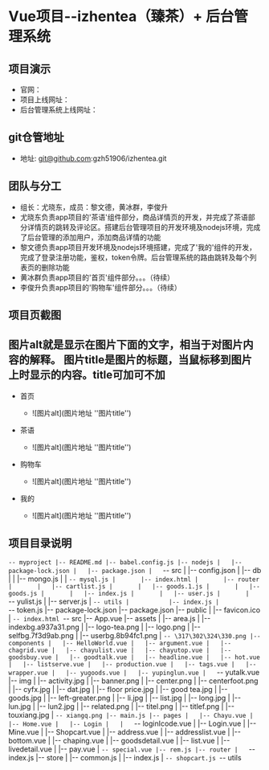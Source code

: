 # Vue项目--izhentea（臻茶）+ 后台管理系统

## 项目演示
 *   官网：
 *   项目上线网址：
 *   后台管理系统上线网址：  

## git仓管地址
 *   地址: git@github.com:gzh51906/izhentea.git

## 团队与分工
 * 组长：尤晓东，成员：黎文德，黄冰群，李俊升
 * 尤晓东负责app项目的'茶语'组件部分，商品详情页的开发，并完成了茶语部分详情页的跳转及评论区。搭建后台管理项目的开发环境及nodejs环境，完成了后台管理的添加用户，添加商品详情的功能
 * 黎文德负责app项目开发环境及nodejs环境搭建，完成了'我的'组件的开发，完成了登录注册功能，鉴权，token令牌。后台管理系统的路由跳转及每个列表页的删除功能
 * 黄冰群负责app项目的'首页'组件部分。。。（待续）
 * 李俊升负责app项目的'购物车'组件部分。。。（待续）

 ## 项目页截图


 图片alt就是显示在图片下面的文字，相当于对图片内容的解释。
图片title是图片的标题，当鼠标移到图片上时显示的内容。title可加可不加
-------
 * 首页
   + ![图片alt](图片地址 ''图片title'')

* 茶语
   + ![图片alt](图片地址 ''图片title'') 

* 购物车
   + ![图片alt](图片地址 ''图片title'') 

* 我的
   + ![图片alt](图片地址 ''图片title'') 


## 项目目录说明

`-- myproject
    |-- README.md
    |-- babel.config.js
    |-- nodejs
    |   |-- package-lock.json
    |   |-- package.json
    |   `-- src
    |       |-- config.json
    |       |-- db
    |       |   |-- mongo.js
    |       |   `-- mysql.js
    |       |-- index.html
    |       |-- router
    |       |   |-- cartlist.js
    |       |   |-- goods.1.js
    |       |   |-- goods.js
    |       |   |-- index.js
    |       |   |-- user.js
    |       |   `-- yulist.js
    |       |-- server.js
    |       `-- utils
    |           |-- index.js
    |           `-- token.js
    |-- package-lock.json
    |-- package.json
    |-- public
    |   |-- favicon.ico
    |   `-- index.html
    `-- src
        |-- App.vue
        |-- assets
        |   |-- area.js
        |   |-- indexbg.a937a31.png
        |   |-- logo-tea.png
        |   |-- logo.png
        |   |-- selfbg.7f3d9ab.png
        |   |-- userbg.8b94fc1.png
        |   `-- \317\302\324\330.png
        |-- components
        |   |-- HelloWorld.vue
        |   |-- argument.vue
        |   |-- chagrid.vue
        |   |-- chayulist.vue
        |   |-- chayutop.vue
        |   |-- goodsbuy.vue
        |   |-- goodtalk.vue
        |   |-- headline.vue
        |   |-- hot.vue
        |   |-- listserve.vue
        |   |-- production.vue
        |   |-- tags.vue
        |   |-- wrapper.vue
        |   |-- yugoods.vue
        |   |-- yupinglun.vue
        |   `-- yutalk.vue
        |-- img
        |   |-- activity.jpg
        |   |-- banner.png
        |   |-- center.png
        |   |-- centerfoot.png
        |   |-- cyfx.jpg
        |   |-- dat.jpg
        |   |-- floor price.jpg
        |   |-- good tea.jpg
        |   |-- goods.jpg
        |   |-- left-greater.png
        |   |-- li.jpg
        |   |-- list.jpg
        |   |-- long.jpg
        |   |-- lun.jpg
        |   |-- lun2.jpg
        |   |-- related.png
        |   |-- titel.png
        |   |-- titlef.png
        |   |-- touxiang.jpg
        |   `-- xiangq.png
        |-- main.js
        |-- pages
        |   |-- Chayu.vue
        |   |-- Home.vue
        |   |-- Login
        |   |   `-- loginIcode.vue
        |   |-- Login.vue
        |   |-- Mine.vue
        |   |-- Shopcart.vue
        |   |-- address.vue
        |   |-- addresslist.vue
        |   |-- bottom.vue
        |   |-- chaping.vue
        |   |-- goodsdetail.vue
        |   |-- list.vue
        |   |-- livedetail.vue
        |   |-- pay.vue
        |   `-- special.vue
        |-- rem.js
        |-- router
        |   `-- index.js
        |-- store
        |   |-- common.js
        |   |-- index.js
        |   `-- shopcart.js
        `-- utils
